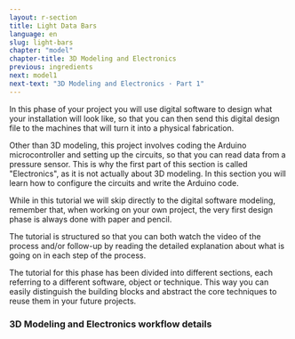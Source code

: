 ```yaml
---
layout: r-section
title: Light Data Bars
language: en
slug: light-bars
chapter: "model"
chapter-title: 3D Modeling and Electronics
previous: ingredients
next: model1
next-text: "3D Modeling and Electronics · Part 1"
---
```


In this phase of your project you will use digital software to design what your installation will look like, so that you can then send this digital design file to the machines that will turn it into a physical fabrication. 

Other than 3D modeling, this project involves coding the Arduino microcontroller and setting up the circuits, so that you can read data from a pressure sensor. This is why the first part of this section is called "Electronics", as it is not actually about 3D modeling. In this section you will learn how to configure the circuits and write the Arduino code.

While in this tutorial we will skip directly to the digital software modeling, remember that, when working on your own project, the very first design phase is always done with paper and pencil.   

The tutorial is structured so that you can both watch the video of the process and/or follow-up by reading the detailed explanation about what is going on in each step of the process.

The tutorial for this phase has been divided into different sections, each referring to a different software, object or technique.  This way you can easily distinguish the building blocks and abstract the core techniques to reuse them in your future projects.

### 3D Modeling and Electronics workflow details
